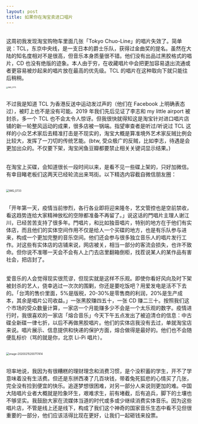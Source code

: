 ```yaml
---
layout: post
title: 如果你在淘宝卖进口唱片
---
```




<head>
<!-- Primary Meta Tags -->
<title>如果你在淘宝卖进口唱片</title>
<meta name="title" content="如果你在淘宝卖进口唱片">
<meta name="description" content="二月底淘宝整治贩卖「违规唱片」的店铺。">
<!-- Open Graph / Facebook -->
<meta property="og:type" content="website">
<meta property="og:url" content="https://imisscoverflow.xyz/2020/02/15/2020-02-15-if-you-sell-music-on-taobao/">
<meta property="og:title" content="如果你在淘宝卖进口唱片">
<meta property="og:description" content="二月底淘宝整治贩卖「违规唱片」的店铺。">
<meta property="og:image" content="https://metatags.io/assets/meta-tags-16a33a6a8531e519cc0936fbba0ad904e52d35f34a46c97a2c9f6f7dd7d336f2.png">
<!-- Twitter -->
<meta property="twitter:card" content="summary_large_image">
<meta property="twitter:url" content="http://imisscoverflow.xyz/2020/02/15/2020-02-15-if-you-sell-music-on-taobao/">
<meta property="twitter:title" content="如果你在淘宝卖进口唱片">
<meta property="twitter:description" content="二月底淘宝整治贩卖「违规唱片」的店铺。">
<meta property="twitter:image" content="https://metatags.io/assets/meta-tags-16a33a6a8531e519cc0936fbba0ad904e52d35f34a46c97a2c9f6f7dd7d336f2.png">
</head>



<br>这周初我发现淘宝购物车里面几张「Tokyo Chuo-Line」的唱片失效了。简单说：TCL，东京中央线，是一支日本的爵士乐队，获得过金曲奖的提名。虽然在大陆的知名度相对不是很高，但音乐本身质量很不错。他们没有出品过黑胶格式的唱片，CD 也没有绝版的迹象。本人由于穷，在收藏唱片中会把更加容易退出流通或者更容易被炒起来的唱片放在最高的优先级。TCL 的唱片在这种取向下就只能往后稍稍。<br>

<img src="https://tva1.sinaimg.cn/large/0082zybpgy1gbxa9epvklj30w40u01a2.jpg" alt="IMG_0775" style="zoom:33%;" align='center'/>



<br>不过我是知道 TCL 为香港反送中运动发过声的（他们在 Facebook 上明确表态过），被盯上也不是没有可能。2019 年我们先后见证了李志和 my little airport 被封杀，多一个 TCL 也不会太令人惊讶。但我很快就得知这是淘宝针对进口唱片店铺的新一轮整风运动的成果，很多店被一锅端。指望审查者是听过/听说过 TCL 这样的小众艺术家后去精准打击是不现实的，淘宝大概是算准境外艺术家反贼比例会比较大，发挥了一刀切的传统艺能。(btw, 受众极广的反贼，比如李志，待遇是会更加出众的。不仅要下架，淘宝闲鱼豆瓣都要禁止相关关键词显示结果。)<br><br>

在淘宝上买碟，会知道很长一段时间以来，是看不见一些碟上架的，只好加微信。有幸目睹老板们这两天已经轮流出来骂街。以下精选内容截自微信朋友圈：<br><br>

<img src="https://tva1.sinaimg.cn/large/0082zybpgy1gbxazd73hej311x0u04qp.jpg" alt="IMG_0733" style="zoom:50%;" />



<br>「开年第一天，疫情当前惨烈，各行各业即将迎来隆冬，艺文管控也是空前禁收，看这趋势连给大家精神放松的空隙都准备不再留了。」说这话的門唱片主理人谢江川，已经苦苦支持了很多年。門唱片，和比如独音唱片，特别的地方在于他们有实体店，而且他们的实体空间作用不仅是给人一个买碟的地方，也是有乐队参与进来，构成一个更加完整的音乐空间。他们还会参与很多独立音乐人的唱片发行工作。对这些有实体店的店铺来说，网店被关，相当一部分的客流会损失，也许不致命。但你说不准哪一天会不会有人上门去店里翻箱倒柜，找茬说某人的某作品有害社会，把店封了。

<br>爱音乐的人会觉得现实很荒谬，但现实就是这样不乐观。即使你看好风向及时下架被封杀的艺人，侥幸逃过一次次的围剿，你还是要吃饭吧？用爱发电是活不下去的。「台湾的售价里面，5%是版税，20-30%是零售商的利润，20%是生产成本，其余是唱片公司收益。」一张黑胶赚四五十，一张 CD 赚二三十。按照我们这个市场的受众数量计算，一家店一个月能赚多少不会是一个太乐观的数字。疫情进行时，我很喜欢的一家店「熔合音乐」今天下午五点发出了被迫清仓的信息：中古碟全新碟一律七折，以后不再做黑胶唱片。他们的实体店我没有去过，单就淘宝店来说。唱片展示、信息提供和快递的保护方面，熔合做得是最好的。他们也不会随便乱标价（骂的就是你，北京 Li-Pi 唱片）。

<br>

<img src="https://tva1.sinaimg.cn/large/0082zybpgy1gbxccrl362j30v20h8ju1.jpg" alt="image-20200215200717414" style="zoom:50%;" />

<br>坦率地说，我因为有很糟糕的理财理念和消费习惯，是个没积蓄的学生，开不了学意味着没有生活费。但还是东拼西凑了几百块钱，带着兔死狐悲的心情买了几张，完全没有捡到便宜的快乐。追逐梦想很困难，对另一部分人来说则更加的难。中国大陆唱片业者大概就是险象环生，艰难求生，前有堵截，后有追兵，脚下的土壤也不够坚实。我鼓励大家在流媒体当道的时代或多或少继续消费实体音乐。因为这些唱片店，不管是线上还是线下，构成了我们这个神奇的国家音乐生态中看不见但很重要的一部分，他们应该活得比现在更好，让我们一起砸钱来投票。

